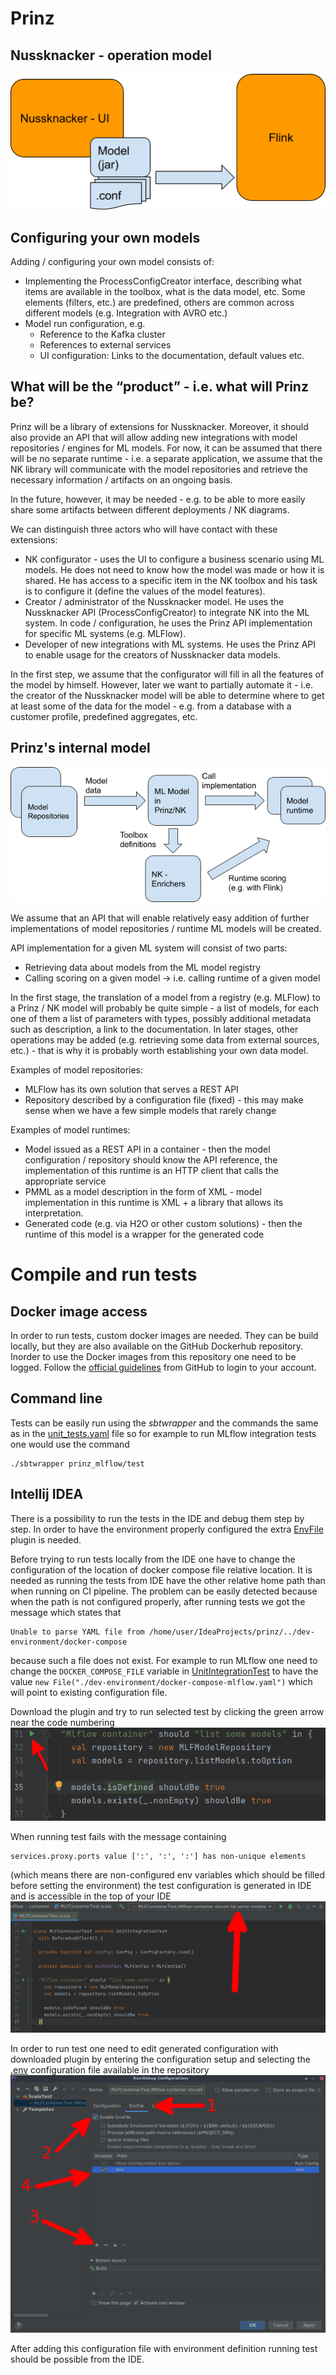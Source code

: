 # Prinz

## Nussknacker - operation model

![nussknacker_operation_model](./docs/imgs/nussknacker_operation_model.png)

## Configuring your own models

Adding / configuring your own model consists of:
* Implementing the ProcessConfigCreator interface, describing what items are available in the toolbox, what is the data model,
etc. Some elements (filters, etc.) are predefined, others are common across different models (e.g. Integration with AVRO etc.)
* Model run configuration, e.g.
    * Reference to the Kafka cluster
    * References to external services
    * UI configuration: Links to the documentation, default values etc.

## What will be the “product” - i.e. what will Prinz be?

Prinz will be a library of extensions for Nussknacker. Moreover, it should also provide an API that will allow adding new
integrations with model repositories / engines for ML models.
For now, it can be assumed that there will be no separate runtime - i.e. a separate application, we assume that the NK
 library will communicate with the model repositories and retrieve the necessary information / artifacts on an ongoing basis.

In the future, however, it may be needed - e.g. to be able to more easily share some artifacts between different deployments /
NK diagrams.

We can distinguish three actors who will have contact with these extensions:
* NK configurator - uses the UI to configure a business scenario using ML models. He does not need to know how the model
was made or how it is shared. He has access to a specific item in the NK toolbox and his task is to configure it (define
the values of the model features).
* Creator / administrator of the Nussknacker model. He uses the Nussknacker API (ProcessConfigCreator) to integrate NK into
 the ML system. In code / configuration, he uses the Prinz API implementation for specific ML systems (e.g. MLFlow).
* Developer of new integrations with ML systems. He uses the Prinz API to enable usage for the creators of Nussknacker data
models.

In the first step, we assume that the configurator will fill in all the features of the model by himself. However, later
we want to partially automate it - i.e. the creator of the Nussknacker model will be able to determine where to get at least
some of the data for the model - e.g. from a database with a customer profile, predefined aggregates, etc.

## Prinz's internal model

![prinz_internal_model](./docs/imgs/prinz_internal_model.png)

We assume that an API that will enable relatively easy addition of further implementations of model repositories / runtime
ML models will be created.

API implementation for a given ML system will consist of two parts:
* Retrieving data about models from the ML model registry
* Calling scoring on a given model -> i.e. calling runtime of a given model

In the first stage, the translation of a model from a registry (e.g. MLFlow) to a Prinz / NK model will probably be quite
simple - a list of models, for each one of them a list of parameters with types, possibly additional metadata such as description,
a link to the documentation. In later stages, other operations may be added (e.g. retrieving some data from external sources,
etc.) - that is why it is probably worth establishing your own data model.

Examples of model repositories:
* MLFlow has its own solution that serves a REST API
* Repository described by a configuration file (fixed) - this may make sense when we have a few simple models that rarely change

Examples of model runtimes:
* Model issued as a REST API in a container - then the model configuration / repository should know the API reference, the implementation of this runtime is an HTTP client that calls the appropriate service
* PMML as a model description in the form of XML - model implementation in this runtime is XML + a library that allows its interpretation.
* Generated code (e.g. via H2O or other custom solutions) - then the runtime of this model is a wrapper for the generated code

# Compile and run tests

## Docker image access

In order to run tests, custom docker images are needed. They can be build locally, but they are also available on the
GitHub Dockerhub repository. Inorder to use the Docker images from this repository one need to be logged. Follow the
[official guidelines](https://docs.github.com/en/packages/guides/configuring-docker-for-use-with-github-packages#authenticating-to-github-packages) from GitHub to login to your account.

## Command line

Tests can be easily run using the _sbtwrapper_ and the commands the same as in the [unit_tests.yaml](./.github/workflows/unit_tests.yaml)
file so for example to run MLflow integration tests one would use the command
```shell
./sbtwrapper prinz_mlflow/test
```

## Intellij IDEA

There is a possibility to run the tests in the IDE and debug them step by step. In order to have the environment properly
configured the extra [EnvFile](https://plugins.jetbrains.com/plugin/7861-envfile) plugin is needed.

Before trying to run tests locally from the IDE one have to change the configuration of the location of
docker compose file relative location. It is needed as running the tests from IDE have the other relative
home path than when running on CI pipeline. The problem can be easily detected because when the path is
not configured properly, after running tests we got the message which states that
```
Unable to parse YAML file from /home/user/IdeaProjects/prinz/../dev-environment/docker-compose
```
because such a file does not exist.
For example to run MLflow one need to change the `DOCKER_COMPOSE_FILE` variable in [UnitIntegrationTest](./prinz_mlflow/src/test/scala/pl/touk/nussknacker/prinz/UnitIntegrationTest.scala)
to have the value `new File("./dev-environment/docker-compose-mlflow.yaml")` which will point to existing configuration file.

Download the plugin and try to run selected test by clicking the green arrow near the code numbering
![Run unit integration test](./docs/imgs/unit_integration_test.png)

When running test fails with the message containing
```shell
services.proxy.ports value [':', ':', ':'] has non-unique elements
```
(which means there are non-configured env variables which should be filled before setting the environment)
the test configuration is generated in IDE and is accessible in the top of your IDE
![Test configuration](./docs/imgs/test_run_configuration.png)

In order to run test one need to edit generated configuration with downloaded
plugin by entering the configuration setup and selecting the [.env](./.env) configuration
file available in the repository
![Add env file to configuration](./docs/imgs/env_file_configuration.png)

After adding this configuration file with environment definition running test should be possible from the IDE.
